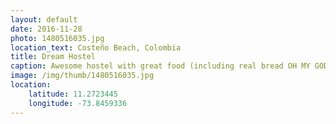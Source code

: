 ```yaml
---
layout: default
date: 2016-11-28
photo: 1480516035.jpg
location_text: Costeño Beach, Colombia
title: Dream Hostel
caption: Awesome hostel with great food (including real bread OH MY GOD!), nice beds with mosquito nets and, even better, big waves! I did surf for 2 days there :)
image: /img/thumb/1480516035.jpg
location:
    latitude: 11.2723445
    longitude: -73.8459336
---
```

